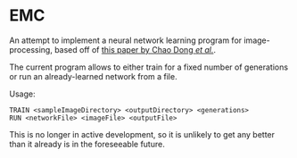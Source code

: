 # EMC

An attempt to implement a neural network learning program for image-processing,  based off of [this paper by Chao Dong *et al.*](https://arxiv.org/abs/1501.00092).

The current program allows to either train for a fixed number of generations or run an already-learned network from a file.

Usage:
```
TRAIN <sampleImageDirectory> <outputDirectory> <generations>
RUN <networkFile> <imageFile> <outputFile>
```

This is no longer in active development, so it is unlikely to get any better than it already is in the foreseeable future.
